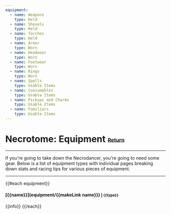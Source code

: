 ```yaml
---
equipment:
  - name: Weapons
    type: Held
  - name: Shovels
    type: Held
  - name: Torches
    type: Held
  - name: Armor
    type: Worn
  - name: Headwear
    type: Worn
  - name: Footwear
    type: Worn
  - name: Rings
    type: Worn
  - name: Spells
    type: Usable Items
  - name: Consumables
    type: Usable Items
  - name: Pickups and Charms
    type: Usable Items
  - name: Familiars
    type: Usable Items
---  
```

# Necrotome: Equipment <small><sub><sup>[Return](.)</sup></sub></small>
--- 
If you're going to take down the Necrodancer, you're going to need some gear. Below is a list of equipment types with individual pages breaking down stats and racing tips for various pieces of equipment.

---
{{#each equipment}}
#### [{{name}}](equipment/{{makeLink name}}) <small>| {{type}} </small>  
{{info}}
{{/each}}